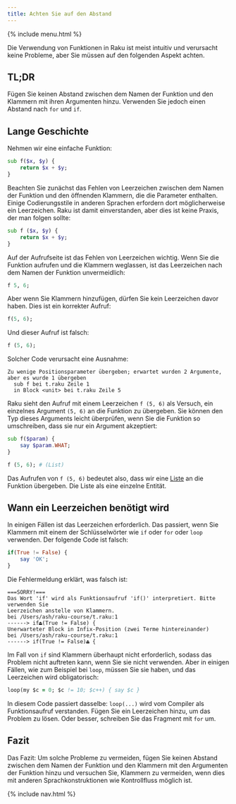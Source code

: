 ```yaml
---
title: Achten Sie auf den Abstand
---
```


{% include menu.html %}

Die Verwendung von Funktionen in Raku ist meist intuitiv und verursacht keine Probleme, aber Sie müssen auf den folgenden Aspekt achten.

## TL;DR

Fügen Sie keinen Abstand zwischen dem Namen der Funktion und den Klammern mit ihren Argumenten hinzu. Verwenden Sie jedoch einen Abstand nach `for` und `if`.

## Lange Geschichte

Nehmen wir eine einfache Funktion:

```raku
sub f($x, $y) {
    return $x + $y;
}
```

Beachten Sie zunächst das Fehlen von Leerzeichen zwischen dem Namen der Funktion und den öffnenden Klammern, die die Parameter enthalten. Einige Codierungsstile in anderen Sprachen erfordern dort möglicherweise ein Leerzeichen. Raku ist damit einverstanden, aber dies ist keine Praxis, der man folgen sollte:

```raku
sub f ($x, $y) {
    return $x + $y;
}
```

Auf der Aufrufseite ist das Fehlen von Leerzeichen wichtig. Wenn Sie die Funktion aufrufen und die Klammern weglassen, ist das Leerzeichen nach dem Namen der Funktion unvermeidlich:

```raku
f 5, 6;
```

Aber wenn Sie Klammern hinzufügen, dürfen Sie kein Leerzeichen davor haben. Dies ist ein korrekter Aufruf:

```raku
f(5, 6);
```

Und dieser Aufruf ist falsch:

```raku
f (5, 6);
```

Solcher Code verursacht eine Ausnahme:

    Zu wenige Positionsparameter übergeben; erwartet wurden 2 Argumente, aber es wurde 1 übergeben
      sub f bei t.raku Zeile 1
      in Block <unit> bei t.raku Zeile 5

Raku sieht den Aufruf mit einem Leerzeichen `f (5, 6)` als Versuch, ein einzelnes Argument `(5, 6)` an die Funktion zu übergeben. Sie können den Typ dieses Arguments leicht überprüfen, wenn Sie die Funktion so umschreiben, dass sie nur ein Argument akzeptiert:

```raku
sub f($param) {
    say $param.WHAT;
}

f (5, 6); # (List)
```

Das Aufrufen von `f (5, 6)` bedeutet also, dass wir eine [Liste](/de/essentials/positionals/lists) an die Funktion übergeben. Die Liste als eine einzelne Entität.

## Wann ein Leerzeichen benötigt wird

In einigen Fällen ist das Leerzeichen erforderlich. Das passiert, wenn Sie Klammern mit einem der Schlüsselwörter wie `if` oder `for` oder `loop` verwenden. Der folgende Code ist falsch:

```raku
if(True != False) {
    say 'OK';
}
```

Die Fehlermeldung erklärt, was falsch ist:

    ===SORRY!===
    Das Wort 'if' wird als Funktionsaufruf 'if()' interpretiert. Bitte verwenden Sie
    Leerzeichen anstelle von Klammern.
    bei /Users/ash/raku-course/t.raku:1
    ------> if⏏(True != False) {
    Unerwarteter Block in Infix-Position (zwei Terme hintereinander)
    bei /Users/ash/raku-course/t.raku:1
    ------> if(True != False)⏏ {

Im Fall von `if` sind Klammern überhaupt nicht erforderlich, sodass das Problem nicht auftreten kann, wenn Sie sie nicht verwenden. Aber in einigen Fällen, wie zum Beispiel bei `loop`, müssen Sie sie haben, und das Leerzeichen wird obligatorisch:

```for
loop(my $c = 0; $c != 10; $c++) { say $c }
```

In diesem Code passiert dasselbe: `loop(...)` wird vom Compiler als Funktionsaufruf verstanden. Fügen Sie ein Leerzeichen hinzu, um das Problem zu lösen. Oder besser, schreiben Sie das Fragment mit `for` um.

## Fazit

Das Fazit: Um solche Probleme zu vermeiden, fügen Sie keinen Abstand zwischen dem Namen der Funktion und den Klammern mit den Argumenten der Funktion hinzu und versuchen Sie, Klammern zu vermeiden, wenn dies mit anderen Sprachkonstruktionen wie Kontrollfluss möglich ist.

{% include nav.html %}